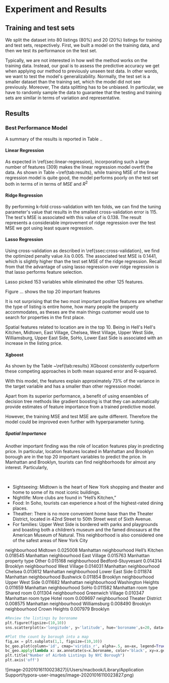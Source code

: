 # Experiment and Results

<!--Structure suggested-->



## Training and test sets



<!--What is generability and why it matters?-->

We split the dataset into 80 listings (80%) and 20 (20%) listings for training and test sets, respectively.  First, we built a model on the training data, and then we test its performance on the test set.

Typically, we are not interested in how well the method works on the training data. Instead, our goal is to assess the predictive accuracy we get when applying our method to previously unseen test data. In other words, we want to test the model's generalizability.
Normally, the test set is a smaller dataset than the training set, which the model did not see previously.  Moreover, The data splitting has to be unbiased. In particular, we have to randomly sample the data to guarantee that the testing and training sets are similar in terms of variation and representative.

<!--Talk about scikit learn train_test_split function-->



## Results



### Best Performance Model

A summary of the results is reported in Table ..



#### Linear Regression

As expected in \ref{sec:linear-regression}, incorporating such a large number of features (309) makes the linear regression model overfit the data. As shown in Table ~\ref{tab:results}, while training MSE of the linear regression model is quite good, the model performs poorly on the test set both in terms of   in terms of $MSE$ and $R^2$

#### Ridge Regression

By performing k-fold cross-validation with ten folds, we can find the tuning parameter's value that results in the smallest cross-validation error is 115. The test's MSE is associated with this value of  is 0.138.  The result represents a considerable improvement of ridge regression over the test MSE we got using least square regression.



#### Lasso Regression

Using cross-validation as described in \ref{ssec:cross-validation}, we find the optimized penalty value $\lambda$is 0.005. The associated test MSE is 0.1441, which is slightly higher than the test set MSE of the ridge regression.
Recall from that the advantage of using lasso regression over ridge regression is that lasso performs feature selection.

Lasso picked 153 variables while eliminated the other 125 features.

Figure ... shows the top 20 important features


It is not surprising that the two most important positive features are whether the type of listing is entire home, how many people the property accommodates, as theses are the main things customer would use  to search for properties in the first place.

Spatial features related to location are in the top 10.  Being in Hell's Hell's Kitchen,
Midtown, East Village, Chelsea, West Village, Upper West Side, Williamsburg,
Upper East Side, SoHo, Lower East Side is associated with an increase in the listing price.





#### Xgboost
As shown by the Table ~\ref{tab:results} XGboost consistently outperform these competing approaches in both mean squared error and R-squared. 

With this model, the features explain approximately 73% of the variance in the target variable and has a smaller than other regression model.



Apart from its superior performance, a benefit of using ensembles of decision tree methods like gradient boosting is that they can automatically provide estimates of feature importance from a trained predictive model. 





However, the training MSE and test MSE are quite different. Therefore the model could be improved even further with hyperparameter tuning.



##### Spatial Importance

Another important finding was the role of location features play in predicting price. In particular, location features located in Manhattan and Brooklyn borough are in the top 20 important variables to predict the price. In Manhattan and Brooklyn, tourists can find neighborhoods for almost any interest. Particularly, 

​	

- Sightseeing: Midtown is the heart of New York shopping and theater and home to some of its most iconic buildings.
- Nightlife:  More clubs are found in “Hell’s Kitchen,”
- Food: In Soho, tourists can experience a host of the highest-rated dining places.
- Theather: There is no more convenient home base than the Theater District,  located in 42nd Street to 50th Street west of Sixth Avenue. 
- For families: Upper West Side is bordered with parks and playgrounds and boasting both a children’s museum and the famed dinosaurs at the American Museum of Natural. This neighborhood is also considered one of the safest areas of New York City

neighbourhood Midtown 0.025008 Manhattan
neighbourhood Hell’s Kitchen 0.018545 Manhattan
neighbourhood East Village 0.015763 Manhattan
property type Other 0.015168
neighbourhood Bedford-Stuyvesant 0.014314 Brooklyn
neighbourhood West Village 0.014031 Manhattan
neighbourhood Chelsea 0.013612 Manhattan
neighbourhood Lower East Side 0.011874 Manhattan
neighbourhood Bushwick 0.011854 Brooklyn
neighbourhood Upper West Side 0.011682 Manhattan
neighbourhood Washington Heights 0.011659 Manhattan
neighbourhood SoHo 0.011582 Manhattan
room type Shared room 0.011304
neighbourhood Greenwich Village 0.010347 Manhattan
room type Hotel room 0.009697
neighbourhood Theater District 0.008575 Manhattan
neighbourhood Williamsburg 0.008490 Brooklyn
neighbourhood Crown Heights 0.007979 Brooklyn





```python
#Review the listings by boroname
plt.figure(figsize=(10,10))
sns.scatterplot(x='longitude', y='latitude', hue='boroname',s=20, data=data)
```





```python
#Plot the count by borough into a map
fig,ax = plt.subplots(1,1, figsize=(10,10))
bc_geo.plot(column='id', cmap='viridis_r', alpha=.5, ax=ax, legend=True)
bc_geo.apply(lambda x: ax.annotate(s=x.boroname, color='black', xy=x.geometry.centroid.coords[0],ha='center'), axis=1)
plt.title("Number of Airbnb Listings by NYC Borough")
plt.axis('off')
```



![image-20201016110023827](/Users/macbook/Library/Application Support/typora-user-images/image-20201016110023827.png)